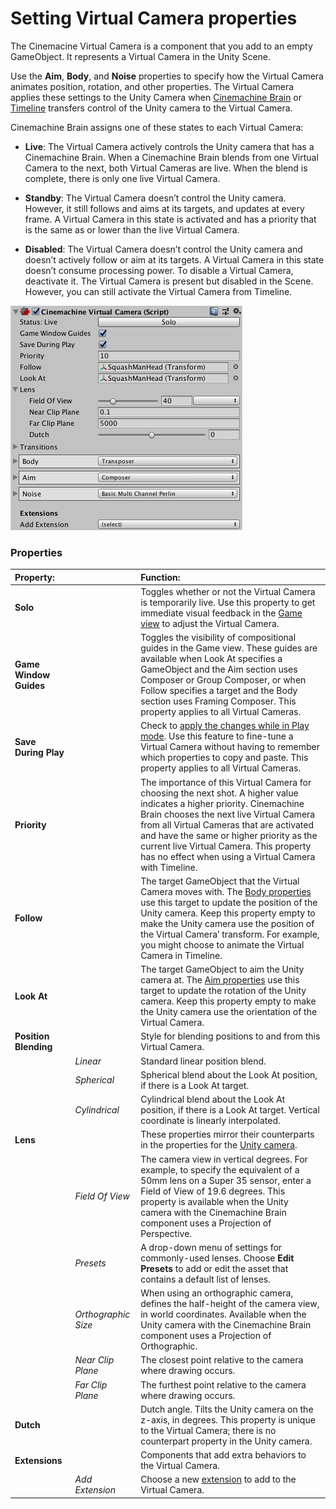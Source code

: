 # Setting Virtual Camera properties

The Cinemacine Virtual Camera is a component that you add to an empty GameObject. It represents a Virtual Camera in the Unity Scene.

Use the __Aim__, __Body__, and __Noise__ properties to specify how the Virtual Camera animates position, rotation, and other properties. The Virtual Camera applies these settings to the Unity Camera when [Cinemachine Brain](CinemachineBrainProperties.html) or [Timeline](CinemachineTimeline.html) transfers control of the Unity camera to the Virtual Camera.

Cinemachine Brain assigns one of these states to each Virtual Camera:

* __Live__: The Virtual Camera actively controls the Unity camera that has a Cinemachine Brain. When a Cinemachine Brain blends from one Virtual Camera to the next, both Virtual Cameras are live. When the blend is complete, there is only one live Virtual Camera.

* __Standby__: The Virtual Camera doesn’t control the Unity camera. However, it still follows and aims at its targets, and updates at every frame. A Virtual Camera in this state is activated and has a priority that is the same as or lower than the live Virtual Camera.

* __Disabled__: The Virtual Camera doesn’t control the Unity camera and doesn’t actively follow or aim at its targets. A Virtual Camera in this state doesn’t consume processing power. To disable a Virtual Camera, deactivate it. The Virtual Camera is present but disabled in the Scene. However, you can still activate the Virtual Camera from Timeline.

![Virtual Camera properties](images/CinemachineVCamProperties.png)

### Properties

| **Property:** || **Function:** |
|:---|:---|:---|
| __Solo__ || Toggles whether or not the Virtual Camera is temporarily live. Use this property to get immediate visual feedback in the [Game view](https://docs.unity3d.com/Manual/GameView.html) to adjust the Virtual Camera. |
| __Game Window Guides__ || Toggles the visibility of compositional guides in the Game view. These guides are available when Look At specifies a GameObject and the Aim section uses Composer or Group Composer, or when Follow specifies a target and the Body section uses Framing Composer. This property applies to all Virtual Cameras. |
| __Save During Play__ || Check to [apply the changes while in Play mode](CinemachineSavingDuringPlay.html).  Use this feature to fine-tune a Virtual Camera without having to remember which properties to copy and paste. This property applies to all Virtual Cameras. |
| __Priority__ || The importance of this Virtual Camera for choosing the next shot. A higher value indicates a higher priority. Cinemachine Brain chooses the next live Virtual Camera from all Virtual Cameras that are activated and have the same or higher priority as the current live Virtual Camera. This property has no effect when using a Virtual Camera with Timeline. |
| __Follow__ || The target GameObject that the Virtual Camera moves with. The [Body properties](CinemachineVirtualCameraBody.html) use this target to update the position of the Unity camera. Keep this property empty to make the Unity camera use the position of the Virtual Camera’ transform. For example, you might choose to animate the Virtual Camera in Timeline. |
| __Look At__ || The target GameObject to aim the Unity camera at. The [Aim properties](CinemachineVirtualCameraAim.html) use this target to update the rotation of the Unity camera. Keep this property empty to make the Unity camera use the orientation of the Virtual Camera. |
| __Position Blending__ || Style for blending positions to and from this Virtual Camera. |
| | _Linear_ | Standard linear position blend. |
| | _Spherical_ | Spherical blend about the Look At position, if there is a Look At target. |
| | _Cylindrical_ | Cylindrical blend about the Look At position, if there is a Look At target. Vertical coordinate is linearly interpolated. |
| __Lens__ || These properties mirror their counterparts in the properties for the [Unity camera](https://docs.unity3d.com/Manual/class-Camera.html). |
| | _Field Of View_ | The camera view in vertical degrees. For example, to specify the equivalent of a 50mm lens on a Super 35 sensor, enter a Field of View of 19.6 degrees. This property is available when the Unity camera with the Cinemachine Brain component uses a Projection of Perspective.   |
| | _Presets_ | A drop-down menu of settings for commonly-used lenses. Choose **Edit Presets** to add or edit the asset that contains a default list of lenses. |
| | _Orthographic Size_ | When using an orthographic camera, defines the half-height of the camera view, in world coordinates. Available when the Unity camera with the Cinemachine Brain component uses a Projection of Orthographic. |
| | _Near Clip Plane_ | The closest point relative to the camera where drawing occurs. |
| | _Far Clip Plane_ | The furthest point relative to the camera where drawing occurs. |
| __Dutch__ || Dutch angle. Tilts the Unity camera on the z-axis, in degrees. This property is unique to the Virtual Camera; there is no counterpart property in the Unity camera. |
| __Extensions__ || Components that add extra behaviors to the Virtual Camera.  |
| | _Add Extension_ | Choose a new [extension](CinemachineVirtualCameraExtensions.html) to add to the Virtual Camera. |


